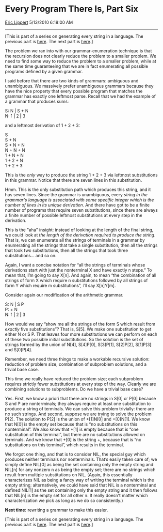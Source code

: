 # Every Program There Is, Part Six

[Eric Lippert](https://social.msdn.microsoft.com/profile/Eric%20Lippert) 5/13/2010 6:18:00 AM

-----

\[This is part of a series on generating every string in a language. The previous part is [here](http://blogs.msdn.com/b/ericlippert/archive/2010/05/10/every-program-there-is-part-five.aspx). The next part is [here](http://blogs.msdn.com/b/ericlippert/archive/2010/05/17/every-program-there-is-part-seven.aspx).\]

The problem we ran into with our grammar-enumeration technique is that the recursion does not clearly reduce the problem to a smaller problem. We need to find some way to reduce the problem to a smaller problem, while at the same time guaranteeing that we are in fact enumerating all possible programs defined by a given grammar.

I said before that there are two kinds of grammars: ambiguous and unambiguous. We massively prefer unambiguous grammars because they have the nice property that every possible program that matches the grammar has exactly one leftmost parse. Recall that we had the example of a grammar that produces sums:

 

S: N | S + N  
N: 1 | 2 | 3

and a leftmost derivation of 1 + 2 + 3:

S  
S + N  
S + N + N  
N + N + N  
1 + N + N  
1 + 2 + N  
1 + 2 + 3

This is the *only* way to produce the string 1 + 2 + 3 via leftmost substitutions in this grammar. Notice that there are seven lines in this substitution.

Hmm. This is the only substitution path which produces this string, and it has seven lines. Since the grammar is unambiguous, every *string in the grammar's language is associated with some specific integer which is the number of lines in its unique derivation.* And there have got to be a finite number of programs that require seven substitutions, since there are always a finite number of possible leftmost substitutions at every step in the derivation.

This is the "aha" insight: instead of looking at the length of the final string, we could look at *the length of the derivation required to produce the string*. That is, we can enumerate all the strings of terminals in a grammar by enumerating all the strings that take a single substitution, then all the strings that took two substitutions, then all the strings that took three substitutions… and so on.

Again, I want a concise notation for “all the strings of terminals whose derivations start with just the nonterminal X and have exactly n steps.” To mean that, I’m going to say X\[n\]. And again, to mean “the combination of all strings of form X which require n substitutions followed by all strings of form Y which require m substitutions”, I’ll say X\[n\]Y\[m\].  
  
Consider again our modification of the arithmetic grammar.

S: N | S P  
P: + N  
N: 1 | 2 | 3

How would we say “show me all the strings of the form S which result from *exactly* five substitutions”? That is, S\[5\]. We make one substitution to get either N or S P. That leaves four more substitutions we can perform on each of these two possible initial substitutions. So the solution is the set of strings formed by the union of N\[4\], S\[4\]P\[0\], S\[3\]P\[1\], S\[2\]P\[2\], S\[1\]P\[3\] and S\[0\]P\[4\].

Remember, we need three things to make a workable recursive solution: reduction of problem size, combination of subproblem solutions, and a trivial base case.

This time we really have reduced the problem size; each subproblem requires strictly fewer substitutions at every step of the way. Clearly we are combining solutions to subproblems. Do we have a trivial base case?

Yes. First, we know a priori that there are no strings in S\[0\] or P\[0\] because S and P are nonterminals; they always require at least one substitution to produce a string of terminals. We can solve this problem trivially: there are no such strings. And second, suppose we are trying to solve the problem P\[2\]. The solution to P\[2\] is the union of +\[1\]N\[0\] and +\[0\]N\[1\]. We know that N\[0\] is the empty set because that is “no substitutions on this nonterminal”. We also know that +\[1\] is empty because that is “one substitution of this terminal”, but there are no substitutions allowed on terminals. And we know that +\[0\] is the string +, because that is “no substitutions on this terminal”, which results in the terminal.

We forgot one thing, and that is to consider NIL, the special guy which produces neither terminals nor nonterminals. That’s easily taken care of; we simply define NIL\[0\] as being the set containing only the empty string and NIL\[n\] for any nonzero n as being the empty set; there are no strings which result from multiple substitutions on NIL. (Again, this essentially characterizes NIL as being a fancy way of writing the terminal which is the empty string; alternatively, we could have said that NIL is a nonterminal and defined NIL\[1\] as the set containing only the empty string and it then follows that NIL\[n\] is the empty set for all other n. It really doesn't matter which characterization we pick as long as we do so consistently.)

**Next time:** rewriting a grammar to make this easier.

\[This is part of a series on generating every string in a language. The previous part is [here](http://blogs.msdn.com/b/ericlippert/archive/2010/05/10/every-program-there-is-part-five.aspx). The next part is [here](http://blogs.msdn.com/b/ericlippert/archive/2010/05/17/every-program-there-is-part-seven.aspx).\]

